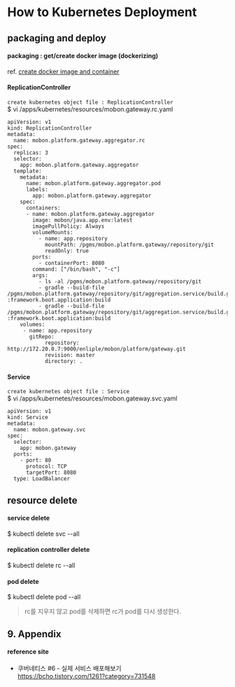# How to Kubernetes Deployment

## packaging and deploy

#### packaging : get/create docker image (dockerizing)
ref. [create docker image and container](../docker/create.image.n.container.md)

#### ReplicationController
`create kubernetes object file : ReplicationController`  
$ vi /apps/kubernetes/resources/mobon.gateway.rc.yaml 
```
apiVersion: v1
kind: ReplicationController
metadata:
  name: mobon.platform.gateway.aggregator.rc
spec:
  replicas: 3
  selector:
    app: mobon.platform.gateway.aggregator
  template:
    metadata:
      name: mobon.platform.gateway.aggregator.pod
      labels:
        app: mobon.platform.gateway.aggregator
    spec:
      containers:
      - name: mobon.platform.gateway.aggregator
        image: mobon/java.app.env:latest
        imagePullPolicy: Always
        volumeMounts:
          - name: app.repository
            mountPath: /pgms/mobon.platform.gateway/repository/git
            readOnly: true
        ports:
          - containerPort: 8080
        command: ["/bin/bash", "-c"]
        args:
          - ls -al /pgms/mobon.platform.gateway/repository/git
          - gradle --build-file /pgms/mobon.platform.gateway/repository/git/aggregation.service/build.gradle :framework.boot.application:build
          - gradle --build-file /pgms/mobon.platform.gateway/repository/git/aggregation.service/build.gradle :framework.boot.application:build
    volumes:
     - name: app.repository
       gitRepo:
            repository: http://172.20.0.7:9000/enliple/mobon/platform/gateway.git
            revision: master
            directory: .
```

#### Service
`create kubernetes object file : Service`  
$ vi /apps/kubernetes/resources/mobon.gateway.svc.yaml 
```
apiVersion: v1
kind: Service
metadata:
  name: mobon.gateway.svc
spec:
  selector:
    app: mobon.gateway
  ports:
    - port: 80
      protocol: TCP
      targetPort: 8080
  type: LoadBalancer
```

## resource delete

#### service delete
$ kubectl delete svc --all

#### replication controller delete
$ kubectl delete rc --all

#### pod delete
$ kubectl delete pod --all

> rc를 지우지 않고 pod를 삭제하면 rc가 pod를 다시 생성한다.

## 9. Appendix

#### reference site

* 쿠버네티스 #6 - 실제 서비스 배포해보기  
https://bcho.tistory.com/1261?category=731548
